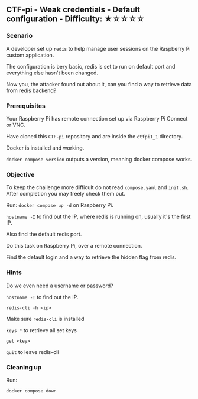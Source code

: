 ## CTF-pi - Weak credentials - Default configuration - Difficulty: ★☆☆☆☆

### Scenario 

A developer set up `redis` to help manage user sessions on the Raspberry Pi custom application.

The configuration is bery basic, redis is set to run on default port and everything else hasn't been changed.

Now you, the attacker found out about it, can you find a way to retrieve data from redis backend?


### Prerequisites

Your Raspberry Pi has remote connection set up via Raspberry Pi Connect or VNC.

Have cloned this `CTF-pi` repository and are inside the `ctfpi1_1` directory.

Docker is installed and working.

`docker compose version` outputs a version, meaning docker compose works.


### Objective

To keep the challenge more difficult do not read `compose.yaml` and `init.sh`. After completion you may freely check them out.

Run: `docker compose up -d` on Raspberry Pi.

`hostname -I` to find out the IP, where redis is running on, usually it's the first IP.

Also find the default redis port.

Do this task on Raspberry Pi, over a remote connection.

Find the default login and a way to retrieve the hidden flag from redis.

### **Hints**

Do we even need a username or password?

`hostname -I` to find out the IP.

`redis-cli -h <ip>`

Make sure `redis-cli` is installed

`keys *` to retrieve all set keys

`get <key>`

`quit` to leave redis-cli

### Cleaning up

Run:
```
docker compose down
```